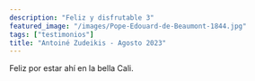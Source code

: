 ```yaml
---
description: "Feliz y disfrutable 3"
featured_image: "/images/Pope-Edouard-de-Beaumont-1844.jpg"
tags: ["testimonios"]
title: "Antoiné Zudeikis - Agosto 2023"
---
```


Feliz por estar ahí en la bella Cali.
